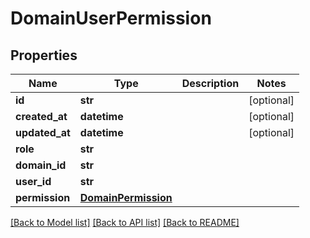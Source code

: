# DomainUserPermission

## Properties
Name | Type | Description | Notes
------------ | ------------- | ------------- | -------------
**id** | **str** |  | [optional] 
**created_at** | **datetime** |  | [optional] 
**updated_at** | **datetime** |  | [optional] 
**role** | **str** |  | 
**domain_id** | **str** |  | 
**user_id** | **str** |  | 
**permission** | [**DomainPermission**](DomainPermission.md) |  | 

[[Back to Model list]](../README.md#documentation-for-models) [[Back to API list]](../README.md#documentation-for-api-endpoints) [[Back to README]](../README.md)

